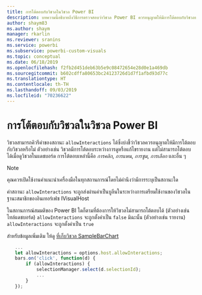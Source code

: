 ```yaml
---
title: การโต้ตอบกับวิชวลในวิชวล Power BI
description: บทความนี้อธิบายถึงวิธีการตรวจสอบว่าวิชวล Power BI ควรอนุญาตให้มีการโต้ตอบกับวิชวลหรือไม่
author: shaym83
ms.author: shaym
manager: rkarlin
ms.reviewer: sranins
ms.service: powerbi
ms.subservice: powerbi-custom-visuals
ms.topic: conceptual
ms.date: 06/18/2019
ms.openlocfilehash: f2fb2d451deb63b5e9c08472654e28d0e1a469db
ms.sourcegitcommit: b602cdffa80653bc24123726d1d7f1afbd93d77c
ms.translationtype: HT
ms.contentlocale: th-TH
ms.lasthandoff: 09/03/2019
ms.locfileid: "70236622"
---
```

# <a name="visual-interactions-in-power-bi-visuals"></a>การโต้ตอบกับวิชวลในวิชวล Power BI

วิชวลสามารถคิวรีค่าของสถานะ `allowInteractions` ได้ซึ่งบ่งชี้ว่าวิชวลควรอนุญาตให้มีการโต้ตอบกับวิชวลหรือไม่ ตัวอย่างเช่น วิชวลมีการโต้ตอบระหว่างการดูหรือแก้ไขรายงาน แต่ไม่สามารถโต้ตอบได้เมื่อดูวิชวลในแดชบอร์ด การโต้ตอบเหล่านี้คือ *การคลิก*, *การแพน*, *การซูม*, *การเลือก* และอื่น ๆ 

> [!NOTE]
> คุณควรเปิดใช้งานคำแนะนำเครื่องมือในทุกสถานการณ์โดยไม่คำนึงว่ามีการระบุเป็นสถานะใด

ค่าสถานะ `allowInteractions` จะถูกส่งผ่านค่าเป็นบูลีนในระหว่างการเตรียมใช้งานของวิชวลในฐานะสมาชิกของอินเทอร์เฟซ IVisualHost

ในสถานการณ์สมมติของ Power BI ใดก็ตามที่ต้องการให้วิชวลไม่สามารถโต้ตอบได้ (ตัวอย่างเช่น ไทล์แดชบอร์ด) `allowInteractions` จะถูกตั้งค่าเป็น `false` มิฉะนั้น (ตัวอย่างเช่น รายงาน) `allowInteractions` จะถูกตั้งค่าเป็น `true`

สำหรับข้อมูลเพิ่มเติม ให้ดู [ที่เก็บวิชวล SampleBarChart](https://github.com/Microsoft/PowerBI-visuals-sampleBarChart/commit/59a47935d8f5272ce145fe804193599ddb7e2001)

```typescript
   ...
   let allowInteractions = options.host.allowInteractions;
   bars.on('click', function(d) {
       if (allowInteractions) {
           selectionManager.select(d.selectionId);
           ...
       }
   });
```
